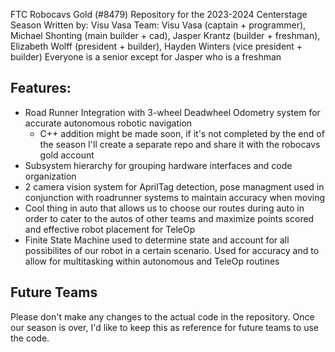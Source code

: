 FTC Robocavs Gold (#8479) Repository for the 2023-2024 Centerstage Season
Written by: Visu Vasa
Team: Visu Vasa (captain + programmer), Michael Shonting (main builder + cad), Jasper Krantz (builder + freshman), Elizabeth Wolff (president + builder), Hayden Winters (vice president + builder)
Everyone is a senior except for Jasper who is a freshman 

## Features:
- Road Runner Integration with 3-wheel Deadwheel Odometry system for accurate autonomous robotic navigation
	- C++ addition might be made soon, if it's not completed by the end of the season I'll create a separate repo and share it with the robocavs gold account
- Subsystem hierarchy for grouping hardware interfaces and code organization
- 2 camera vision system for AprilTag detection, pose managment used in conjunction with roadrunner systems to maintain accuracy when moving
- Cool thing in auto that allows us to choose our routes during auto in order to cater to the autos of other teams and maximize points scored and effective robot placement for TeleOp
- Finite State Machine used to determine state and account for all possibilites of our robot in a certain scenario. Used for accuracy and to allow for multitasking within autonomous and TeleOp routines

## Future Teams
Please don't make any changes to the actual code in the repository. Once our season is over, I'd like to keep this as reference for future teams to use the code.

